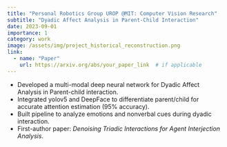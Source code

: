 ```yaml
---
title: "Personal Robotics Group UROP @MIT: Computer Vision Research"
subtitle: "Dyadic Affect Analysis in Parent-Child Interaction"
date: 2023-09-01
importance: 1
category: work
image: /assets/img/project_historical_reconstruction.png
link: 
  - name: "Paper"
    url: https://arxiv.org/abs/your_paper_link  # if applicable
---
```

- Developed a multi-modal deep neural network for Dyadic Affect Analysis in Parent-child interaction.
- Integrated yolov5 and DeepFace to differentiate parent/child for accurate attention estimation (95% accuracy).
- Built pipeline to analyze emotions and nonverbal cues during dyadic interaction.
- First-author paper: *Denoising Triadic Interactions for Agent Interjection Analysis*.
